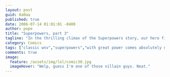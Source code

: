 ```yaml
---
layout: post
guid: 0a0aa
published: true
date: 2006-07-14 01:01:01 -0400
author: pope
title: "Superpowers, part 3"
tagline: "In the thrilling climax of the Superpowers story, our hero finally realizes his full potential and faces those who challenge everything he stands for. "
category: Comics
tags: ["classic wnv","superpowers","with great power comes absolutely no responsibility","fairy dust and happy thoughts"]
comments: true 
image:
  feature: /assets/img/lol/comic30.jpg
  imageHover: "Welp, guess I'm one of those villain guys. Neat."
---
```


